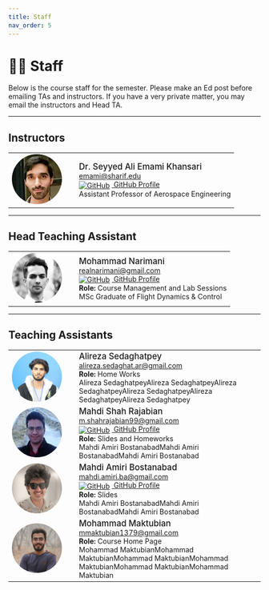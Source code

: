 ```yaml
---
title: Staff
nav_order: 5
---
```


# 🧑‍🏫 Staff

Below is the course staff for the semester. Please make an Ed post before emailing TAs and instructors. If you have a very private matter, you may email the instructors and Head TA.

---

## Instructors

<table>
  <tr>
    <td style="width:120px;">
      <img src="assets/Images/Dr.Emami.jpg" alt="Dr. Seyyed Ali Emami Khansari" width="100" style="border-radius: 50%;">
    </td>
    <td>
      <span style="font-size:1.2em; font-weight:500;">Dr. Seyyed Ali Emami Khansari</span><br>
      <a href="mailto:emami@sharif.edu">emami@sharif.edu</a><br>
      <a href="https://github.com/AliEmami89" target="_blank">
        <img src="https://cdn.jsdelivr.net/npm/simple-icons@v5/icons/github.svg" alt="GitHub" width="16" style="vertical-align: middle; margin-right: 4px;">
        GitHub Profile
      </a><br>
      Assistant Professor of Aerospace Engineering
    </td>
  </tr>
</table>

---


## Head Teaching Assistant

<table>
  <tr>
    <td style="width:120px;">
      <img src="assets/Images/Mr.narimani.jpg" alt="Mohammad Narimani" width="100" style="border-radius: 50%;">
    </td>
    <td>
      <span style="font-size:1.2em; font-weight:500;">Mohammad Narimani</span><br>
      <a href="mailto:realnarimani@gmail.com">realnarimani@gmail.com</a><br>
      <a href="https://github.com/mnarimani" target="_blank">
        <img src="https://cdn.jsdelivr.net/npm/simple-icons@v5/icons/github.svg" alt="GitHub" width="16" style="vertical-align: middle; margin-right: 4px;">
        GitHub Profile
      </a><br>
      <strong>Role:</strong> Course Management and Lab Sessions<br>
      MSc Graduate of Flight Dynamics & Control 
    </td>
  </tr>
</table>


---

## Teaching Assistants

<table>

  <tr>
    <td style="width:120px;">
      <img src="assets/Images/sedaghatpey.JPG" alt="Alireza Sedaghatpey" width="100" style="border-radius: 50%;">
    </td>
    <td>
      <span style="font-size:1.2em; font-weight:500;">Alireza Sedaghatpey</span><br>
      <a href="mailto:alireza.sedaghat.ar@gmail.com">alireza.sedaghat.ar@gmail.com</a><br>
      <strong>Role:</strong> Home Works<br>
      Alireza SedaghatpeyAlireza SedaghatpeyAlireza SedaghatpeyAlireza SedaghatpeyAlireza SedaghatpeyAlireza Sedaghatpey
    </td>
  </tr>
  <tr>
    <td style="width:120px;">
      <img src="assets/Images/shahrajabian.jpg" alt="Mahdi Shah Rajabian" width="100" style="border-radius: 50%;">
    </td>
    <td>
      <span style="font-size:1.2em; font-weight:500;">Mahdi Shah Rajabian</span><br>
      <a href="mailto:m.shahrajabian99@gmail.com">m.shahrajabian99@gmail.com</a><br>
      <a href="https://shahrajabian.github.io/" target="_blank">
        <img src="https://cdn.jsdelivr.net/npm/simple-icons@v5/icons/github.svg" alt="GitHub" width="16" style="vertical-align: middle; margin-right: 4px;">
        GitHub Profile
      </a><br>
      <strong>Role:</strong> Slides and Homeworks<br>
      Mahdi Amiri BostanabadMahdi Amiri BostanabadMahdi Amiri Bostanabad
    </td>
  </tr>
  <tr>
    <td style="width:120px;">
      <img src="assets/Images/Amiri.jpg" alt="Mahdi Amiri Bostanabad" width="100" style="border-radius: 50%;">
    </td>
    <td>
      <span style="font-size:1.2em; font-weight:500;">Mahdi Amiri Bostanabad</span><br>
      <a href="mailto:mahdi.amiri.ba@gmail.com">mahdi.amiri.ba@gmail.com</a><br>
      <a href="https://github.com/Mahdi-Amiri-Bostanabad" target="_blank">
        <img src="https://cdn.jsdelivr.net/npm/simple-icons@v5/icons/github.svg" alt="GitHub" width="16" style="vertical-align: middle; margin-right: 4px;">
        GitHub Profile
      </a><br>
      <strong>Role:</strong> Slides<br>
      Mahdi Amiri BostanabadMahdi Amiri BostanabadMahdi Amiri Bostanabad
    </td>
  </tr>
  <tr>
    <td style="width:120px;">
      <img src="assets/Images/maktubian.JPG" alt="Mohammad Maktubian" width="100" style="border-radius: 50%;">
    </td>
    <td>
      <span style="font-size:1.2em; font-weight:500;">Mohammad Maktubian</span><br>
      <a href="mailto:mmaktubian1379@gmail.com">mmaktubian1379@gmail.com</a><br>
      <strong>Role:</strong> Course Home Page<br>
      Mohammad MaktubianMohammad MaktubianMohammad MaktubianMohammad MaktubianMohammad MaktubianMohammad Maktubian
    </td>
  </tr>
</table>
